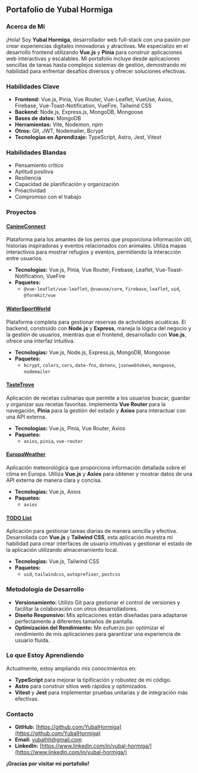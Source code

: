 ## Portafolio de Yubal Hormiga

### Acerca de Mí

¡Hola! Soy **Yubal Hormiga**, desarrollador web full-stack con una pasión por crear experiencias digitales innovadoras y atractivas. Me especializo en el desarrollo frontend utilizando **Vue.js** y **Pinia** para construir aplicaciones web interactivas y escalables. Mi portafolio incluye desde aplicaciones sencillas de tareas hasta complejos sistemas de gestión, demostrando mi habilidad para enfrentar desafíos diversos y ofrecer soluciones efectivas.

### Habilidades Clave

- **Frontend:** Vue.js, Pinia, Vue Router, Vue-Leaflet, VueUse, Axios, Firebase, Vue-Toast-Notification, VueFire, Tailwind CSS  
- **Backend:** Node.js, Express.js, MongoDB, Mongoose  
- **Bases de datos:** MongoDB  
- **Herramientas:** Vite, Nodemon, npm  
- **Otros:** Git, JWT, Nodemailer, Bcrypt  
- **Tecnologías en Aprendizaje:** TypeScript, Astro, Jest, Vitest
  <!-- - **Testing:** Jest, Vitest -->

### Habilidades Blandas

- Pensamiento crítico  
- Aptitud positiva  
- Resiliencia  
- Capacidad de planificación y organización  
- Proactividad  
- Compromiso con el trabajo  

### Proyectos

#### [CanineConnect](https://github.com/YubalHormiga/Proyectos-Personales/tree/main/05_CanineConnect)
Plataforma para los amantes de los perros que proporciona información útil, historias inspiradoras y eventos relacionados con animales. Utiliza mapas interactivos para mostrar refugios y eventos, permitiendo la interacción entre usuarios.  
- **Tecnologías:** Vue.js, Pinia, Vue Router, Firebase, Leaflet, Vue-Toast-Notification, VueFire  
- **Paquetes:**  
  - `@vue-leaflet/vue-leaflet`, `@vueuse/core`, `firebase`, `leaflet`, `uid`, `@formkit/vue`

#### [WaterSportWorld](https://github.com/YubalHormiga/Proyectos-Personales/tree/main/04_WaterSportWorld)
Plataforma completa para gestionar reservas de actividades acuáticas. El backend, construido con **Node.js** y **Express**, maneja la lógica del negocio y la gestión de usuarios, mientras que el frontend, desarrollado con **Vue.js**, ofrece una interfaz intuitiva.  
- **Tecnologías:** Vue.js, Node.js, Express.js, MongoDB, Mongoose  
- **Paquetes:**  
  - `bcrypt`, `colors`, `cors`, `date-fns`, `dotenv`, `jsonwebtoken`, `mongoose`, `nodemailer`

#### [TasteTrove](https://github.com/YubalHormiga/Proyectos-Personales/tree/main/03_TasteTrove)
Aplicación de recetas culinarias que permite a los usuarios buscar, guardar y organizar sus recetas favoritas. Implementa **Vue Router** para la navegación, **Pinia** para la gestión del estado y **Axios** para interactuar con una API externa.  
- **Tecnologías:** Vue.js, Pinia, Vue Router, Axios  
- **Paquetes:**  
  - `axios`, `pinia`, `vue-router`

#### [EuropaWeather](https://github.com/YubalHormiga/Proyectos-Personales/tree/main/02_Weather)
Aplicación meteorológica que proporciona información detallada sobre el clima en Europa. Utiliza **Vue.js** y **Axios** para obtener y mostrar datos de una API externa de manera clara y concisa.  
- **Tecnologías:** Vue.js, Axios  
- **Paquetes:**  
  - `axios`

#### [TODO List](https://github.com/YubalHormiga/Proyectos-Personales/tree/main/01_TODO%20List)
Aplicación para gestionar tareas diarias de manera sencilla y efectiva. Desarrollada con **Vue.js** y **Tailwind CSS**, esta aplicación muestra mi habilidad para crear interfaces de usuario intuitivas y gestionar el estado de la aplicación utilizando almacenamiento local.  
- **Tecnologías:** Vue.js, Tailwind CSS  
- **Paquetes:**  
  - `uid`, `tailwindcss`, `autoprefixer`, `postcss`

### Metodología de Desarrollo

- **Versionamiento:** Utilizo Git para gestionar el control de versiones y facilitar la colaboración con otros desarrolladores.  
- **Diseño Responsivo:** Mis aplicaciones están diseñadas para adaptarse perfectamente a diferentes tamaños de pantalla.  
- **Optimización del Rendimiento:** Me esfuerzo por optimizar el rendimiento de mis aplicaciones para garantizar una experiencia de usuario fluida.  

### Lo que Estoy Aprendiendo

Actualmente, estoy ampliando mis conocimientos en:  
- **TypeScript** para mejorar la tipificación y robustez de mi código.  
- **Astro** para construir sitios web rápidos y optimizados.  
- **Vitest** y **Jest** para implementar pruebas unitarias y de integración más efectivas.  

### Contacto

- **GitHub:** [https://github.com/YubalHormiga](https://github.com/YubalHormiga)  
- **Email:** [yubalhh@gmail.com](mailto:yubalhh@gmail.com)  
- **LinkedIn:** [https://www.linkedin.com/in/yubal-hormiga/](https://www.linkedin.com/in/yubal-hormiga/)  

**¡Gracias por visitar mi portafolio!**







